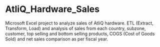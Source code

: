 # AtliQ_Hardware_Sales
Microsoft Excel project to analyze sales of AtliQ hardware. ETL (Extract, Transform, Load) and analysis of sales from each country, subzone, customer, top selling and bottom selling products, COGS (Cost of Goods Sold) and net sales comparison as per fiscal year.
